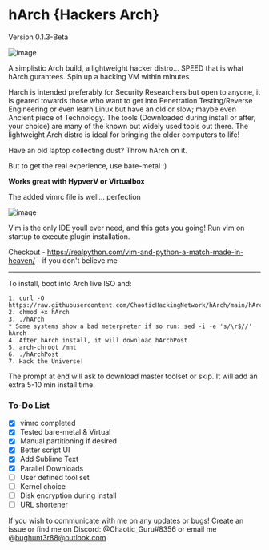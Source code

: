 # hArch {Hackers Arch} 
Version 0.1.3-Beta

![image](https://user-images.githubusercontent.com/49621391/193427466-3750395a-5dab-40d9-8457-87832c460c0a.png)



A simplistic Arch build, a lightweight hacker distro... SPEED that is what hArch gurantees. Spin up a hacking VM within minutes

Harch is intended preferably for Security Researchers but open to anyone, it is geared towards those who want to get into Penetration Testing/Reverse Engineering or even learn Linux but have an old or slow; maybe even Ancient piece of Technology. The tools (Downloaded during install or after, your choice) are many of the known but widely used tools out there. The lightweight Arch distro is ideal for bringing the older computers to life!

Have an old laptop collecting dust? Throw hArch on it.
 
But to get the real experience, use bare-metal :) 

 **Works great with HypverV or Virtualbox** 

The added vimrc file is well... perfection

![image](https://user-images.githubusercontent.com/49621391/196594832-74b20764-ea73-40ec-ba0e-dc4f9e2318c2.png)


Vim is the only IDE youll ever need, and this gets you going! Run vim on startup to execute plugin installation.

Checkout - https://realpython.com/vim-and-python-a-match-made-in-heaven/ - if you don't believe me
__________________________________________________________________________________________________________________________________________________________________

To install, boot into Arch live ISO and:
  
    1. curl -O https://raw.githubusercontent.com/ChaoticHackingNetwork/hArch/main/hArch
    2. chmod +x hArch
    3. ./hArch
    * Some systems show a bad meterpreter if so run: sed -i -e 's/\r$//' hArch 
    4. After hArch install, it will download hArchPost
    5. arch-chroot /mnt
    6. ./hArchPost
    7. Hack the Universe!
 
The prompt at end will ask to download master toolset or skip. It will add an extra 5-10 min install time. 

### To-Do List
- [x] vimrc completed
- [x] Tested bare-metal & Virtual
- [x] Manual partitioning if desired
- [x] Better script UI
- [x] Add Sublime Text
- [x] Parallel Downloads
- [ ] User defined tool set
- [ ] Kernel choice
- [ ] Disk encryption during install
- [ ] URL shortener

If you wish to communicate with me on any updates or bugs! Create an issue or find me on Discord: @Chaotic_Guru#8356 or email me @bughunt3r88@outlook.com
  
